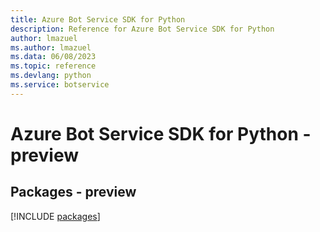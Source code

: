 ```yaml
---
title: Azure Bot Service SDK for Python
description: Reference for Azure Bot Service SDK for Python
author: lmazuel
ms.author: lmazuel
ms.data: 06/08/2023
ms.topic: reference
ms.devlang: python
ms.service: botservice
---
```

# Azure Bot Service SDK for Python - preview
## Packages - preview
[!INCLUDE [packages](bot-service-index.md)]